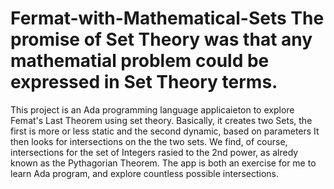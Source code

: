 # Fermat-with-Mathematical-Sets The promise of Set Theory was that any mathematial problem could be expressed in Set Theory terms.
This project is an Ada programming language applicaieton to explore Femat's Last Theorem using set theory.
Basically, it creates two Sets, the first is more or less static and the second dynamic, based on parameters
It then looks for intersections on the the two sets. We find, of course, intersections for the set of Integers
rasied to the 2nd power, as alredy known as the Pythagorian Theorem. The app is both an exercise for me to
learn Ada program, and explore countless possible intersections.

